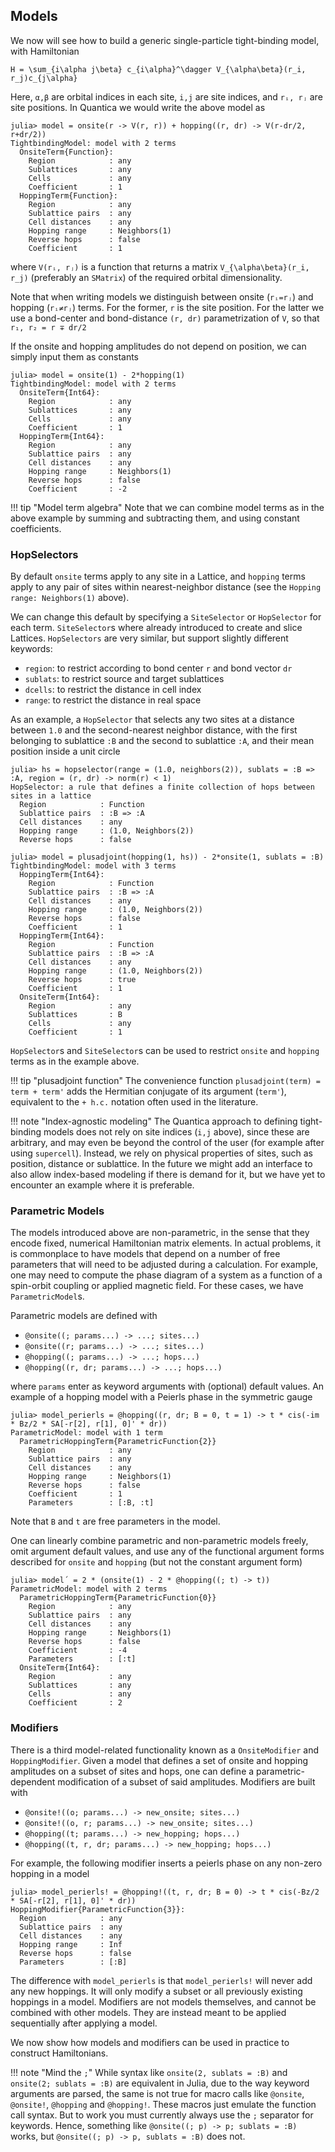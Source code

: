 ## Models

We now will see how to build a generic single-particle tight-binding model, with Hamiltonian

``H = \sum_{i\alpha j\beta} c_{i\alpha}^\dagger V_{\alpha\beta}(r_i, r_j)c_{j\alpha}``

Here, `α,β` are orbital indices in each site, `i,j` are site indices, and `rᵢ, rⱼ` are site positions. In Quantica we would write the above model as

```jldoctest
julia> model = onsite(r -> V(r, r)) + hopping((r, dr) -> V(r-dr/2, r+dr/2))
TightbindingModel: model with 2 terms
  OnsiteTerm{Function}:
    Region            : any
    Sublattices       : any
    Cells             : any
    Coefficient       : 1
  HoppingTerm{Function}:
    Region            : any
    Sublattice pairs  : any
    Cell distances    : any
    Hopping range     : Neighbors(1)
    Reverse hops      : false
    Coefficient       : 1
```
where `V(rᵢ, rⱼ)` is a function that returns a matrix ``V_{\alpha\beta}(r_i, r_j)`` (preferably an `SMatrix`) of the required orbital dimensionality.

Note that when writing models we distinguish between onsite (`rᵢ=rⱼ`) and hopping (`rᵢ≠rⱼ`) terms. For the former, `r` is the site position. For the latter we use a bond-center and bond-distance `(r, dr)` parametrization of `V`, so that `r₁, r₂ = r ∓ dr/2`

If the onsite  and hopping amplitudes do not depend on position, we can simply input them as constants
```jldoctest
julia> model = onsite(1) - 2*hopping(1)
TightbindingModel: model with 2 terms
  OnsiteTerm{Int64}:
    Region            : any
    Sublattices       : any
    Cells             : any
    Coefficient       : 1
  HoppingTerm{Int64}:
    Region            : any
    Sublattice pairs  : any
    Cell distances    : any
    Hopping range     : Neighbors(1)
    Reverse hops      : false
    Coefficient       : -2
```

!!! tip "Model term algebra"
    Note that we can combine model terms as in the above example by summing and subtracting them, and using constant coefficients.

### HopSelectors

By default `onsite` terms apply to any site in a Lattice, and `hopping` terms apply to any pair of sites within nearest-neighbor distance (see the `Hopping range: Neighbors(1)` above).

We can change this default by specifying a `SiteSelector` or `HopSelector` for each term. `SiteSelector`s where already introduced to create and slice Lattices. `HopSelectors` are very similar, but support slightly different keywords:
- `region`: to restrict according to bond center `r` and bond vector `dr`
- `sublats`: to restrict source and target sublattices
- `dcells`: to restrict the distance in cell index
- `range`: to restrict the distance in real space

As an example, a `HopSelector` that selects any two sites at a distance between `1.0` and the second-nearest neighbor distance, with the first belonging to sublattice `:B` and the second to sublattice `:A`, and their mean position inside a unit circle

```jldoctest
julia> hs = hopselector(range = (1.0, neighbors(2)), sublats = :B => :A, region = (r, dr) -> norm(r) < 1)
HopSelector: a rule that defines a finite collection of hops between sites in a lattice
  Region            : Function
  Sublattice pairs  : :B => :A
  Cell distances    : any
  Hopping range     : (1.0, Neighbors(2))
  Reverse hops      : false

julia> model = plusadjoint(hopping(1, hs)) - 2*onsite(1, sublats = :B)
TightbindingModel: model with 3 terms
  HoppingTerm{Int64}:
    Region            : Function
    Sublattice pairs  : :B => :A
    Cell distances    : any
    Hopping range     : (1.0, Neighbors(2))
    Reverse hops      : false
    Coefficient       : 1
  HoppingTerm{Int64}:
    Region            : Function
    Sublattice pairs  : :B => :A
    Cell distances    : any
    Hopping range     : (1.0, Neighbors(2))
    Reverse hops      : true
    Coefficient       : 1
  OnsiteTerm{Int64}:
    Region            : any
    Sublattices       : B
    Cells             : any
    Coefficient       : 1
```

`HopSelector`s and `SiteSelector`s can be used to restrict `onsite` and `hopping` terms as in the example above.

!!! tip "plusadjoint function"
    The convenience function `plusadjoint(term) = term + term'` adds the Hermitian conjugate of its argument (`term'`), equivalent to the `+ h.c.` notation often used in the literature.

!!! note "Index-agnostic modeling"
    The Quantica approach to defining tight-binding models does not rely on site indices (`i,j` above), since these are arbitrary, and may even be beyond the control of the user (for example after using `supercell`). Instead, we rely on physical properties of sites, such as position, distance or sublattice. In the future we might add an interface to also allow index-based modeling if there is demand for it, but we have yet to encounter an example where it is preferable.

### Parametric Models

The models introduced above are non-parametric, in the sense that they encode fixed, numerical Hamiltonian matrix elements. In actual problems, it is commonplace to have models that depend on a number of free parameters that will need to be adjusted during a calculation. For example, one may need to compute the phase diagram of a system as a function of a spin-orbit coupling or applied magnetic field. For these cases, we have `ParametricModel`s.

Parametric models are defined with
- `@onsite((; params...) -> ...; sites...)`
- `@onsite((r; params...) -> ...; sites...)`
- `@hopping((; params...) -> ...; hops...)`
- `@hopping((r, dr; params...) -> ...; hops...)`

where `params` enter as keyword arguments with (optional) default values. An example of a hopping model with a Peierls phase in the symmetric gauge
```jldoctest
julia> model_perierls = @hopping((r, dr; B = 0, t = 1) -> t * cis(-im * Bz/2 * SA[-r[2], r[1], 0]' * dr))
ParametricModel: model with 1 term
  ParametricHoppingTerm{ParametricFunction{2}}
    Region            : any
    Sublattice pairs  : any
    Cell distances    : any
    Hopping range     : Neighbors(1)
    Reverse hops      : false
    Coefficient       : 1
    Parameters        : [:B, :t]
```
Note that `B` and `t` are free parameters in the model.

One can linearly combine parametric and non-parametric models freely, omit argument default values, and use any of the functional argument forms described for `onsite` and `hopping` (but not the constant argument form)
```jldoctest
julia> model´ = 2 * (onsite(1) - 2 * @hopping((; t) -> t))
ParametricModel: model with 2 terms
  ParametricHoppingTerm{ParametricFunction{0}}
    Region            : any
    Sublattice pairs  : any
    Cell distances    : any
    Hopping range     : Neighbors(1)
    Reverse hops      : false
    Coefficient       : -4
    Parameters        : [:t]
  OnsiteTerm{Int64}:
    Region            : any
    Sublattices       : any
    Cells             : any
    Coefficient       : 2
```

### Modifiers

There is a third model-related functionality known as a `OnsiteModifier` and `HoppingModifier`. Given a model that defines a set of onsite and hopping amplitudes on a subset of sites and hops, one can define a parametric-dependent modification of a subset of said amplitudes. Modifiers are built with
- `@onsite!((o; params...) -> new_onsite; sites...)`
- `@onsite!((o, r; params...) -> new_onsite; sites...)`
- `@hopping((t; params...) -> new_hopping; hops...)`
- `@hopping((t, r, dr; params...) -> new_hopping; hops...)`

For example, the following modifier inserts a peierls phase on any non-zero hopping in a model
```jldoctest
julia> model_perierls! = @hopping!((t, r, dr; B = 0) -> t * cis(-Bz/2 * SA[-r[2], r[1], 0]' * dr))
HoppingModifier{ParametricFunction{3}}:
  Region            : any
  Sublattice pairs  : any
  Cell distances    : any
  Hopping range     : Inf
  Reverse hops      : false
  Parameters        : [:B]
```
The difference with `model_perierls` is that `model_perierls!` will never add any new hoppings. It will only modify a subset or all previously existing hoppings in a model. Modifiers are not models themselves, and cannot be combined with other models. They are instead meant to be applied sequentially after applying a model.

We now show how models and modifiers can be used in practice to construct Hamiltonians.

!!! note "Mind the `;`"
    While syntax like `onsite(2, sublats = :B)` and `onsite(2; sublats = :B)` are equivalent in Julia, due to the way keyword arguments are parsed, the same is not true for macro calls like `@onsite`, `@onsite!`, `@hopping` and `@hopping!`. These macros just emulate the function call syntax. But to work you must currently always use the `;` separator for keywords. Hence, something like `@onsite((; p) -> p; sublats = :B)` works, but `@onsite((; p) -> p, sublats = :B)` does not.
